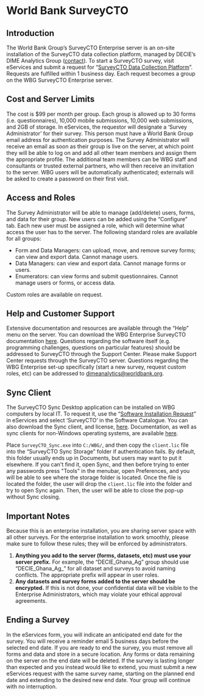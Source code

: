# World Bank SurveyCTO

## Introduction

The World Bank Group’s SurveyCTO Enterprise server is an on-site installation of the SurveyCTO data collection platform, managed by DECIE’s DIME Analytics Group ([contact](mailto:dimeanalytics@worldbank.org)). To start a SurveyCTO survey, visit eServices and submit a request for “[SurveyCTO Data Collection Platform](https://worldbankgroup.service-now.com/wbg?id=wbg_sc_catalog&sys_id=7d1e71b86f16d340db112d232e3ee4aa)”. Requests are fulfilled within 1 business day. Each request becomes a group on the WBG SurveyCTO Enterprise server.

## Cost and Server Limits
The cost is $99 per month per group. Each group is allowed up to 30 forms (i.e. questionnaires), 10,000 mobile submissions, 10,000 web submissions, and 2GB of storage. In eServices, the requestor will designate a ‘Survey Administrator’ for their survey. This person must have a World Bank Group email address for authentication purposes. The Survey Administrator will receive an email as soon as their group is live on the server, at which point they will be able to log on and add all other team members and assign them the appropriate profile. The additional team members can be WBG staff and consultants or trusted external partners, who will then receive an invitation to the server. WBG users will be automatically authenticated; externals will be asked to create a password on their first visit.

## Access and Roles
The Survey Administrator will be able to manage (add/delete) users, forms, and data for their group. New users can be added using the “Configure” tab. Each new user must be assigned a role, which will determine what access the user has to the server. The following standard roles are available for all groups:

- Form and Data Managers: can upload, move, and remove survey forms; can view and export data. Cannot manage users.
- Data Managers: can view and export data. Cannot manage forms or users.
- Enumerators: can view forms and submit questionnaires. Cannot manage users or forms, or access data.

Custom roles are available on request.

## Help and Customer Support
Extensive documentation and resources are available through the “Help” menu on the server. You can download the WBG Enterprise SurveyCTO documentation [here](https://github.com/worldbank/dimeanalytics/archive/surveycto.zip). Questions regarding the software itself (e.g. programming challenges, questions on particular features) should be addressed to SurveyCTO through the Support Center. Please make Support Center requests through the SurveyCTO server. Questions regarding the WBG Enterprise set-up specifically (start a new survey, request custom roles, etc) can be addressed to [dimeanalytics@worldbank.org](mailto:dimeanalytics@worldbank.org).

## Sync Client

The SurveyCTO Sync Desktop application can be installed on WBG computers by local IT. To request it, use the “[Software Installation Request](https://worldbankgroup.service-now.com/wbg?id=wbg_sc_catalog&sys_id=bd1e71b86f16d340db112d232e3ee4b7)” in eServices and select ‘SurveyCTO’ in the Software Catalogue. You can also download the Sync client, and license, [here](https://github.com/worldbank/dimeanalytics/raw/surveycto/SurveyCTO_Sync.zip). Documentation, as well as sync clients for non-Windows operating systems, are available [here](https://github.com/worldbank/dimeanalytics/tree/surveycto).

​Place `SurveyCTO_Sync.exe` into `C:/WBG/`, and then copy the `client.lic` file into the “SurveyCTO Sync Storage” folder if authentication fails. By default, this folder usually ends up in Documents, but users may want to put it elsewhere. If you can't find it, open Sync, and then before trying to enter any passwords press "Tools" in the menubar, open Preferences, and you will be able to see where the storage folder is located. Once the file is located the folder, the user will drop the `client.lic` file into the folder and try to open Sync again. Then, the user will be able to close the pop-up without Sync closing.

## Important Notes
Because this is an enterprise installation, you are sharing server space with all other surveys. For the enterprise installation to work smoothly, please make sure to follow these rules; they will be enforced by administrators.

1.	**Anything you add to the server (forms, datasets, etc) must use your server prefix.** For example, the “DECIE_Ghana_Ag” group should use “DECIE_Ghana_Ag_” for all dataset and surveys to avoid naming conflicts. The appropriate prefix will appear in user roles.
2.	**Any datasets and survey forms added to the server should be encrypted.** If this is not done, your confidential data will be visible to the Enterprise Administrators, which may violate your ethical approval agreements.

## Ending a Survey
In the eServices form, you will indicate an anticipated end date for the survey. You will receive a reminder email 5 business days before the selected end date. If you are ready to end the survey, you must remove all forms and data and store in a secure location. Any forms or data remaining on the server on the end date will be deleted. If the survey is lasting longer than expected and you instead would like to extend, you must submit a new eServices request with the same survey name, starting on the planned end date and extending to the desired new end date. Your group will continue with no interruption.
